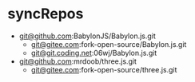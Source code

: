 # syncRepos
* git@github.com:BabylonJS/Babylon.js.git
  * git@gitee.com:fork-open-source/Babylon.js.git
  * git@git.coding.net:06wj/Babylon.js.git
* git@github.com:mrdoob/three.js.git
  * git@gitee.com:fork-open-source/three.js.git

